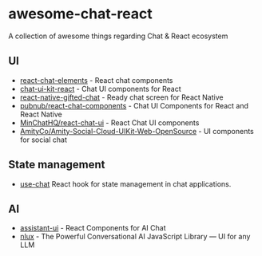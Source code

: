 # awesome-chat-react
A collection of awesome things regarding Chat &amp; React ecosystem

## UI
- [react-chat-elements](https://github.com/Detaysoft/react-chat-elements) - React chat components
- [chat-ui-kit-react](https://github.com/chatscope/chat-ui-kit-react) - Chat UI components for React
- [react-native-gifted-chat](https://github.com/FaridSafi/react-native-gifted-chat) - Ready chat screen for React Native
- [pubnub/react-chat-components](https://github.com/pubnub/react-chat-components) - Chat UI Components for React and React Native
- [MinChatHQ/react-chat-ui](https://github.com/MinChatHQ/react-chat-ui) - React Chat UI components
- [AmityCo/Amity-Social-Cloud-UIKit-Web-OpenSource](https://github.com/AmityCo/Amity-Social-Cloud-UIKit-Web-OpenSource) - UI components for social chat

## State management
- [use-chat](https://github.com/chatscope/use-chat) React hook for state management in chat applications.

## AI
- [assistant-ui](https://github.com/Yonom/assistant-ui) - React Components for AI Chat 
- [nlux](https://github.com/nlkitai/nlux) - The Powerful Conversational AI JavaScript Library — UI for any LLM

